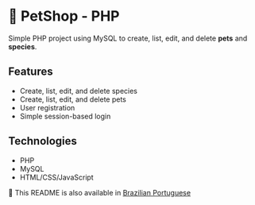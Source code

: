 # 🐶 PetShop - PHP

Simple PHP project using MySQL to create, list, edit, and delete **pets** and **species**.

## Features

- Create, list, edit, and delete species
- Create, list, edit, and delete pets
- User registration
- Simple session-based login

## Technologies

- PHP
- MySQL
- HTML/CSS/JavaScript

🔁 This README is also available in [Brazilian Portuguese](README-pt.md)
